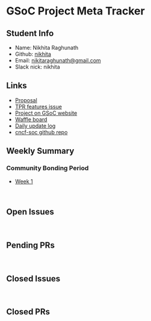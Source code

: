 # GSoC Project Meta Tracker

## Student Info

+ Name: Nikhita Raghunath
+ Github: [nikhita](https://github.com/nikhita)
+ Email: nikitaraghunath@gmail.com
+ Slack nick: nikhita

## Links

+ [Proposal](https://docs.google.com/document/d/13vhzIMsBwCSrA6mCKjTDJDY4dyTGdEhf4wNKWw_DCLA/edit?usp=sharing)
+ [TPR features issue](https://github.com/kubernetes/features/issues/95)
+ [Project on GSoC website](https://summerofcode.withgoogle.com/projects/#5982049109278720)
+ [Waffle board](https://waffle.io/nikhita/gsoc-meta-k8s)
+ [Daily update log](https://docs.google.com/document/d/1iCH03_jdyUsBfXKwgZtut7tXVbsl6lgusDt_lXLNNGo/edit?usp=sharing)
+ [cncf-soc github repo](https://github.com/cncf/soc)

## Weekly Summary

### Community Bonding Period

+ [Week 1](weekly/week1.md)

<br>

## Open Issues

<br>

## Pending PRs

<br>

## Closed Issues

<br>

## Closed PRs
